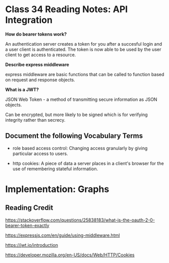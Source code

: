 # Class 34 Reading Notes: API Integration

**How do bearer tokens work?**

An authentication server creates a token for you after a succesful login and a user client is authenticated. The token is now able to be used by the user client to get access to a resource.

**Describe express middleware**

express middleware are basic functions that can be called to function based on request and response objects.

**What is a JWT?**

JSON Web Token - a method of transmitting secure information as JSON objects.

Can be encrypted, but more likely to be signed which is for verifying integrity rather than secrecy.

## Document the following Vocabulary Terms

- role based access control: Changing access granularly by giving particular access to users.

- http cookies: A piece of data a server places in a client's browser for the use of remembering stateful information.

# Implementation: Graphs


## Reading Credit

https://stackoverflow.com/questions/25838183/what-is-the-oauth-2-0-bearer-token-exactly

https://expressjs.com/en/guide/using-middleware.html

https://jwt.io/introduction

https://developer.mozilla.org/en-US/docs/Web/HTTP/Cookies